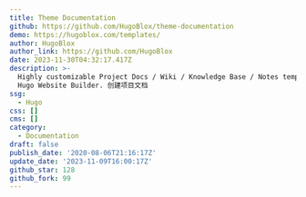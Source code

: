 ```yaml
---
title: Theme Documentation
github: https://github.com/HugoBlox/theme-documentation
demo: https://hugoblox.com/templates/
author: HugoBlox
author_link: https://github.com/HugoBlox
date: 2023-11-30T04:32:17.417Z
description: >-
  Highly customizable Project Docs / Wiki / Knowledge Base / Notes template for
  Hugo Website Builder. 创建项目文档
ssg:
  - Hugo
css: []
cms: []
category:
  - Documentation
draft: false
publish_date: '2020-08-06T21:16:17Z'
update_date: '2023-11-09T16:00:17Z'
github_star: 128
github_fork: 99
---
```

